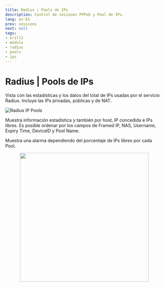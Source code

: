 ```yaml
---
title: Radius | Pools de IPs
description: Control de sesiones PPPoE y Pool de IPs.
lang: es-ES
prev: sessions
next: null
tags:
- krill2
- módulo
- radius
- pools
- ips
---
```

# Radius | Pools de IPs

Vista con las estadísticas y los datos del total de IPs usadas por el servicio Radius. Incluye las IPs privadas, públicas y de NAT.

![Radius IP Pools](/img/krill2/radius/0201.png)

Muestra información estadística y también por host, IP concedida e IPs libres. Es posible ordenar por los campos de Framed IP, NAS, Username, Expiry Time, DeviceID y Pool Name.

Muestra una alarma dependiendo del porcentaje de IPs libres por cada Pool.

<p align="center"><img src="/img/krill2/radius/0202.png" width="410"></p>
